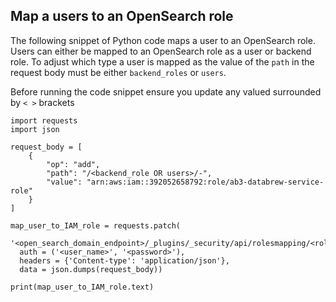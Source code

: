 ## Map a users to an OpenSearch role 

The following snippet of Python code maps a user to an OpenSearch role. Users can either be mapped to an OpenSearch role as a user or backend role. To adjust which type a user is mapped as the value of the ```path``` in the request body must be either ```backend_roles``` or ```users```. 

Before running the code snippet ensure you update any valued surrounded by ```< >``` brackets

```
import requests
import json

request_body = [
	{
		"op": "add", 
		"path": "/<backend_role OR users>/-",
		"value": "arn:aws:iam::392052658792:role/ab3-databrew-service-role"
	}
]

map_user_to_IAM_role = requests.patch(
  '<open_search_domain_endpoint>/_plugins/_security/api/rolesmapping/<role_name>',
  auth = ('<user_name>', '<password>'),
  headers = {'Content-type': 'application/json'},
  data = json.dumps(request_body))

print(map_user_to_IAM_role.text)
```

